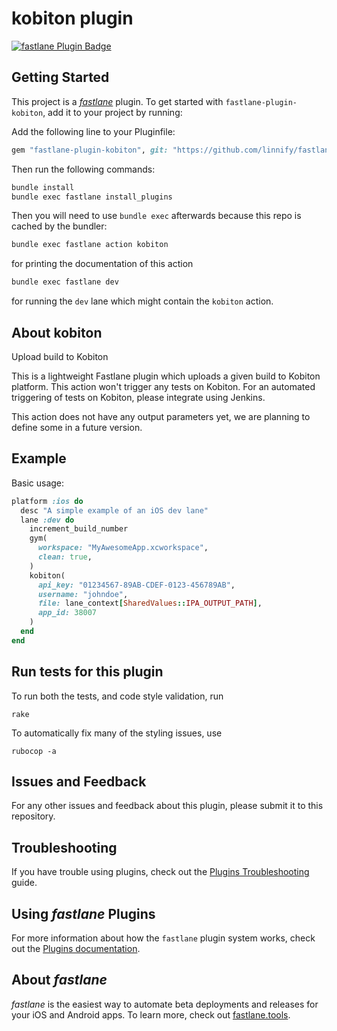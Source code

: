 # kobiton plugin

[![fastlane Plugin Badge](https://rawcdn.githack.com/fastlane/fastlane/master/fastlane/assets/plugin-badge.svg)](https://rubygems.org/gems/fastlane-plugin-kobiton)

## Getting Started

This project is a [_fastlane_](https://github.com/fastlane/fastlane) plugin. To get started with `fastlane-plugin-kobiton`, add it to your project by running:

Add the following line to your Pluginfile:

```ruby
gem "fastlane-plugin-kobiton", git: "https://github.com/linnify/fastlane-plugin-kobiton.git"
```

Then run the following commands:

```bash
bundle install
bundle exec fastlane install_plugins
```

Then you will need to use `bundle exec` afterwards because this repo is cached by the bundler:

```bash
bundle exec fastlane action kobiton
```

for printing the documentation of this action

```bash
bundle exec fastlane dev
```

for running the `dev` lane which might contain the `kobiton` action.

## About kobiton

Upload build to Kobiton

This is a lightweight Fastlane plugin which uploads a given build to Kobiton platform. This action won't trigger any tests on Kobiton. For an automated triggering of tests on Kobiton, please integrate using Jenkins.

This action does not have any output parameters yet, we are planning to define some in a future version.

## Example

Basic usage:

```ruby
platform :ios do
  desc "A simple example of an iOS dev lane"
  lane :dev do
    increment_build_number
    gym(
      workspace: "MyAwesomeApp.xcworkspace",
      clean: true,
    )
    kobiton(
      api_key: "01234567-89AB-CDEF-0123-456789AB",
      username: "johndoe",
      file: lane_context[SharedValues::IPA_OUTPUT_PATH],
      app_id: 38007
    )
  end
end
```

## Run tests for this plugin

To run both the tests, and code style validation, run

```
rake
```

To automatically fix many of the styling issues, use
```
rubocop -a
```

## Issues and Feedback

For any other issues and feedback about this plugin, please submit it to this repository.

## Troubleshooting

If you have trouble using plugins, check out the [Plugins Troubleshooting](https://docs.fastlane.tools/plugins/plugins-troubleshooting/) guide.

## Using _fastlane_ Plugins

For more information about how the `fastlane` plugin system works, check out the [Plugins documentation](https://docs.fastlane.tools/plugins/create-plugin/).

## About _fastlane_

_fastlane_ is the easiest way to automate beta deployments and releases for your iOS and Android apps. To learn more, check out [fastlane.tools](https://fastlane.tools).
